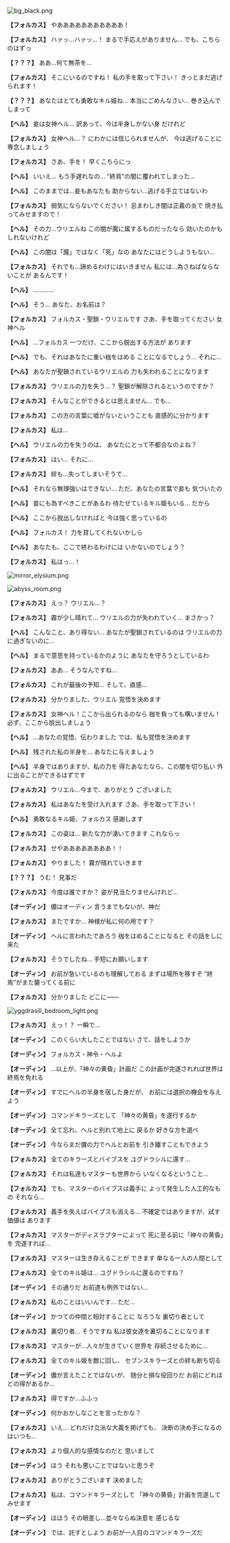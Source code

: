 
![bg_black.png](../images/backgrounds/bg_black.png)

**【フォルカス】**
やあああああああああああ！

**【フォルカス】**
ハァッ…ハァッ…！
まるで手応えがありません…
でも、こちらのはずっ

**【？？？】**
ああ…何て無茶を…

**【フォルカス】**
そこにいるのですね！
私の手を取って下さい！
きっとまだ逃げられます！

**【？？？】**
あなたはとても勇敢なキル姫ね…
本当にごめんなさい…
巻き込んでしまって

**【ヘル】**
妾は女神ヘル…
訳あって、今は半身しかない身
だけれど

**【フォルカス】**
女神ヘル…？
にわかには信じられませんが、
今は逃げることに専念しましょう

**【フォルカス】**
さあ、手を！
早くこちらにっ

**【ヘル】**
いいえ…
もう手遅れなの…
“終焉”の闇に覆われてしまった…

**【ヘル】**
このままでは…妾もあなたも
助からない…逃げる手立てはないわ

**【フォルカス】**
弱気にならないでください！
忌まわしき闇は正義の炎で
焼き払ってみせますので！

**【ヘル】**
その力…ウリエルね
この闇が魔に属するものだったなら
効いたのかもしれないけれど

**【ヘル】**
この闇は「魔」ではなく「死」なの
あなたにはどうしようもない…

**【フォルカス】**
それでも…諦めるわけにはいきません
私には…為さねばならないことが
あるんです！

**【ヘル】**
…………

**【ヘル】**
そう…
あなた、お名前は？

**【フォルカス】**
フォルカス・聖鎖・ウリエルです
さあ、手を取ってください
女神ヘル

**【ヘル】**
…フォルカス
一つだけ、ここから脱出する方法が
あります

**【ヘル】**
でも、それはあなたに重い枷をはめる
ことになるでしょう…
それに…

**【ヘル】**
あなたが聖鎖されているウリエルの
力も失われることになります

**【フォルカス】**
ウリエルの力を失う…？
聖鎖が解除されるというのですか？

**【フォルカス】**
そんなことができるとは思えません…
でも…

**【フォルカス】**
この方の言葉に嘘がないということも
直感的に分かります

**【フォルカス】**
私は…

**【ヘル】**
ウリエルの力を失うのは、
あなたにとって不都合なのよね？

**【フォルカス】**
はい…
それに…

**【フォルカス】**
絆も…失ってしまいそうで…

**【ヘル】**
それなら無理強いはできない…
ただ、あなたの言葉で妾も
気づいたの

**【ヘル】**
妾にも為すべきことがあるわ
待たせているキル姫もいる…
だから

**【ヘル】**
ここから脱出しなければと
今は強く思っているの

**【ヘル】**
フォルカス！
力を貸してくれないかしら

**【ヘル】**
あなたも、ここで終わるわけには
いかないのでしょう？

**【フォルカス】**
私はっ…！

![mirror_elysium.png](../images/backgrounds/mirror_elysium.png)

![abyss_room.png](../images/backgrounds/abyss_room.png)

**【フォルカス】**
えっ？
ウリエル…？

**【フォルカス】**
霧が少し晴れて…
ウリエルの力が失われていく…
まさかっ？

**【ヘル】**
こんなこと、あり得ない…
あなたが聖鎖されているのは
ウリエルの力に過ぎないのに…

**【ヘル】**
まるで意思を持っているかのように
あなたを守ろうとしているわ

**【フォルカス】**
ああ…
そうなんですね…

**【フォルカス】**
これが最後の予知…
そして、直感…

**【フォルカス】**
分かりました、ウリエル
覚悟を決めます

**【フォルカス】**
女神ヘル！ここから出られるのなら
枷を負っても構いません！
必ず、ここから脱出しましょう

**【ヘル】**
…あなたの覚悟、伝わりました
では、私も覚悟を決めます

**【ヘル】**
残された私の半身を…
あなたに与えましょう

**【ヘル】**
半身ではありますが、私の力を
得たあなたなら、この闇を切り払い
外に出ることができるはずです

**【フォルカス】**
ウリエル…今まで、ありがとう
ございました

**【フォルカス】**
私はあなたを受け入れます
さあ、手を取って下さい！

**【ヘル】**
勇敢なるキル姫、フォルカス
感謝します

**【フォルカス】**
この姿は…
新たな力が湧いてきます
これならっ

**【フォルカス】**
せやああああああああ！！

**【フォルカス】**
やりました！
霧が晴れていきます

**【？？？】**
うむ！
見事だ

**【フォルカス】**
今度は誰ですか？
姿が見当たりませんけれど…

**【オーディン】**
儂はオーディン
言うまでもないが、神だ

**【フォルカス】**
またですか…
神様が私に何の用です？

**【オーディン】**
ヘルに言われたであろう
枷をはめることになると
その話をしに来た

**【フォルカス】**
そうでしたね…
手短にお願いします

**【オーディン】**
お前が急いているのも理解しておる
まずは場所を移すぞ
“終焉”がまた襲ってくる前に

**【フォルカス】**
分かりました
どこに――

![yggdrasill_bedroom_light.png](../images/backgrounds/yggdrasill_bedroom_light.png)

**【フォルカス】**
えっ！？
一瞬で…

**【オーディン】**
このくらい大したことではない
さて、話をしようか

**【オーディン】**
フォルカス・神令・ヘルよ

**【オーディン】**
…以上が、「神々の黄昏」計画だ
この計画が完遂されれば世界は
終焉を免れる

**【オーディン】**
すでにヘルの半身を宿した身だが、
お前には選択の機会を与えよう

**【オーディン】**
コマンドキラーズとして
「神々の黄昏」を遂行するか

**【オーディン】**
全て忘れ、ヘルと別れて地上に
戻るか
好きな方を選べ

**【オーディン】**
今ならまだ儂の力でヘルとお前を
引き離すこともできよう

**【フォルカス】**
全てのキラーズとバイブスを
ユグドラシルに還す…

**【フォルカス】**
それは私達もマスターも世界から
いなくなるということ…

**【フォルカス】**
でも、マスターのバイブスは義手に
よって発生した人工的なもの
それなら…

**【フォルカス】**
義手を失えばバイブスも消える…
不確定ではありますが、試す価値は
あります

**【フォルカス】**
マスターがディスラプターによって
死に至る前に「神々の黄昏」を
完遂すれば…

**【フォルカス】**
マスターは生き存えることが
できます
単なる一人の人間として

**【フォルカス】**
全てのキル姫は…
ユグドラシルに還るのですね？

**【オーディン】**
その通りだ
お前達も例外ではない…

**【フォルカス】**
私のことはいいんです…
ただ…

**【オーディン】**
かつての仲間と相対することに
なろうな
裏切り者として

**【フォルカス】**
裏切り者…
そうですね
私は彼女達を裏切ることになります

**【フォルカス】**
マスターが…人々が生きていく世界を
存続させるために…

**【フォルカス】**
全てのキル姫を敵に回し、
セブンスキラーズとの絆も断ち切る

**【オーディン】**
儂が言えたことではないが、
随分と損な役回りだ
お前にどれほどの得があるか…

**【フォルカス】**
得ですか…ふふっ

**【オーディン】**
何かおかしなことを言ったかな？

**【フォルカス】**
いえ…
どれだけ立派な大義を掲げても、
決断の決め手になるのはいつも…

**【フォルカス】**
より個人的な感情なのだと
思いまして

**【オーディン】**
ほう
それも悪いことではないと思うぞ

**【フォルカス】**
ありがとうございます
決めました

**【フォルカス】**
私は、コマンドキラーズとして
「神々の黄昏」計画を完遂して
みせます

**【オーディン】**
ほほう
その眼差し…並々ならぬ決意を
感じるな

**【オーディン】**
では、託すとしよう
お前が一人目のコマンドキラーズだ
